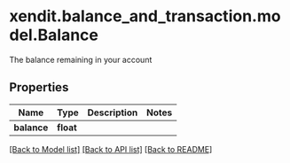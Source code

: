 # xendit.balance_and_transaction.model.Balance

The balance remaining in your account

## Properties
| Name | Type | Description | Notes |
| ------------ | ------------- | ------------- | ------------- |
| **balance** | **float** |  |  |


[[Back to Model list]](../README.md#documentation-for-models) [[Back to API list]](../README.md#documentation-for-api-endpoints) [[Back to README]](../README.md)


